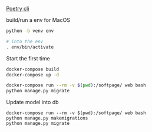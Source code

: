 [Poetry cli](https://python-poetry.org/docs/cli/)

build/run a env for MacOS
```bash
python -b venv env

# into the env
. env/bin/activate
```

Start the first time
```bash
docker-compose build
docker-compose up -d

docker-compose run --rm -v $(pwd):/softpage/ web bash
python manage.py migrate
```

Update model into db
```
docker-compose run --rm -v $(pwd):/softpage/ web bash
python manage.py makemigrations
python manage.py migrate
```
